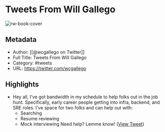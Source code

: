 # Tweets From Will Gallego

![rw-book-cover](https://pbs.twimg.com/profile_images/510031562943913984/2CHSxxNr.jpeg)

## Metadata
- Author: [[@wcgallego on Twitter]]
- Full Title: Tweets From Will Gallego
- Category: #tweets
- URL: https://twitter.com/wcgallego

## Highlights
- Hey all, I've got bandwidth in my schedule to help folks out in the job hunt. Specifically, early career people getting into infra, backend, and SRE roles.
  I've space for two folks and can help out with:
  - Searching
  - Resume reviewing
  - Mock interviewing
  Need help? Lemme know! ([View Tweet](https://twitter.com/wcgallego/status/1502637701543211010))
